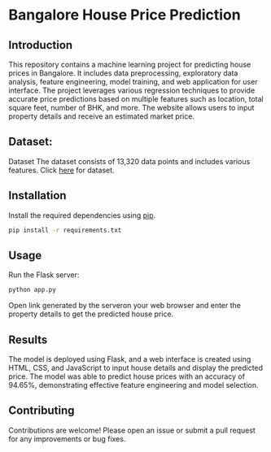 # Bangalore House Price Prediction

## Introduction
This repository contains a machine learning project for predicting house prices in Bangalore. It includes data preprocessing, exploratory data analysis, feature engineering, model training, and web application for user interface. The project leverages various regression techniques to provide accurate price predictions based on multiple features such as location, total square feet, number of BHK, and more. The website allows users to input property details and receive an estimated market price.


## Dataset:
Dataset
The dataset consists of 13,320 data points and includes various features. Click [here](https://www.kaggle.com/datasets/amitabhajoy/bengaluru-house-price-data) for dataset.


## Installation
Install the required dependencies using [pip](https://pip.pypa.io/en/stable/).
```bash
pip install -r requirements.txt
```


## Usage
Run the Flask server:
```bash
python app.py
```
Open link generated by the  serveron your web browser and enter the property details to get the predicted house price.


## Results
The model is deployed using Flask, and a web interface is created using HTML, CSS, and JavaScript to input house details and display the predicted price. The model was able to predict house prices with an accuracy of 94.65%, demonstrating effective feature engineering and model selection.


## Contributing
Contributions are welcome! Please open an issue or submit a pull request for any improvements or bug fixes.
